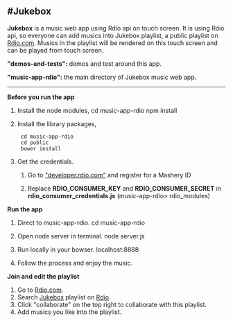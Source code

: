 #Jukebox
-----------
**Jukebox** is a music web app using Rdio api on touch screen. It is using Rdio api, so everyone can add musics into Jukebox playlist, a public playlist on [Rdio.com](http://www.rdio.com/). Musics in the playlist will be rendered on this touch screen and can be played from touch screen. 



**"demos-and-tests":** demos and test around this app.

**"music-app-rdio":** the main directory of Jukebox music web app.

----


**Before you run the app**


1. Install the node modules,
        cd music-app-rdio
        npm install

2. Install the library packages,

        cd music-app-rdio 
        cd public
        bower install

3. Get the credentials.

	1) Go to ["developer.rdio.com"](https://secure.mashery.com/login/rdio.mashery.com/) and register for a Mashery ID
	
	2) Replace **RDIO_CONSUMER_KEY** and **RDIO_CONSUMER_SECRET** in **rdio_consumer_credentials.js** (music-app-rdio> rdio_modules)

**Run the app**

1. Direct to music-app-rdio.
        cd music-app-rdio
2. Open node server in terminal.
        node server.js

4. Run locally in your bowser.
        localhost:8888
5. Follow the process and enjoy the music.


**Join and edit the playlist**

1. Go to [Rdio.com](http://www.rdio.com/).
2. Search [Jukebox](http://rd.io/x/Rl4SxkEvz3Jk/) playlist on [Rdio](http://www.rdio.com/).
3. Click "collaborate" on the top right to collaborate with this playlist.
4. Add musics you like into the playlist.

